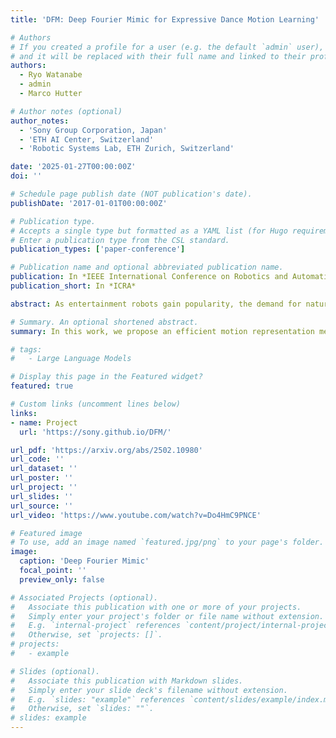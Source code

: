 ```yaml
---
title: 'DFM: Deep Fourier Mimic for Expressive Dance Motion Learning'

# Authors
# If you created a profile for a user (e.g. the default `admin` user), write the username (folder name) here
# and it will be replaced with their full name and linked to their profile.
authors:
  - Ryo Watanabe
  - admin
  - Marco Hutter

# Author notes (optional)
author_notes:
  - 'Sony Group Corporation, Japan'
  - 'ETH AI Center, Switzerland'
  - 'Robotic Systems Lab, ETH Zurich, Switzerland'

date: '2025-01-27T00:00:00Z'
doi: ''

# Schedule page publish date (NOT publication's date).
publishDate: '2017-01-01T00:00:00Z'

# Publication type.
# Accepts a single type but formatted as a YAML list (for Hugo requirements).
# Enter a publication type from the CSL standard.
publication_types: ['paper-conference']

# Publication name and optional abbreviated publication name.
publication: In *IEEE International Conference on Robotics and Automation*
publication_short: In *ICRA*

abstract: As entertainment robots gain popularity, the demand for natural and expressive motion, particularly in dancing, continues to rise. Traditionally, dancing motions have been manually designed by artists, a process that is both labor-intensive and restricted to simple motion playback, lacking the flexibility to incorporate additional tasks such as locomotion or gaze control during dancing. To overcome these challenges, we introduce Deep Fourier Mimic (DFM), a novel method that combines advanced motion representation with Reinforcement Learning (RL) to enable smooth transitions between motions while concurrently managing auxiliary tasks during dance sequences. While previous frequency domain based motion representations have successfully encoded dance motions into latent parameters, they often impose overly rigid periodic assumptions at the local level, resulting in reduced tracking accuracy and motion expressiveness, which is a critical aspect for entertainment robots. By relaxing these locally periodic constraints, our approach not only enhances tracking precision but also facilitates smooth transitions between different motions. Furthermore, the learned RL policy that supports simultaneous base activities, such as locomotion and gaze control, allows entertainment robots to engage more dynamically and interactively with users rather than merely replaying static, pre-designed dance routines.

# Summary. An optional shortened abstract.
summary: In this work, we propose an efficient motion representation method with frequency-domain parameterizations that enable expressive policy learning.

# tags:
#   - Large Language Models

# Display this page in the Featured widget?
featured: true

# Custom links (uncomment lines below)
links:
- name: Project
  url: 'https://sony.github.io/DFM/'

url_pdf: 'https://arxiv.org/abs/2502.10980'
url_code: ''
url_dataset: ''
url_poster: ''
url_project: ''
url_slides: ''
url_source: ''
url_video: 'https://www.youtube.com/watch?v=Do4HmC9PNCE'

# Featured image
# To use, add an image named `featured.jpg/png` to your page's folder.
image:
  caption: 'Deep Fourier Mimic'
  focal_point: ''
  preview_only: false

# Associated Projects (optional).
#   Associate this publication with one or more of your projects.
#   Simply enter your project's folder or file name without extension.
#   E.g. `internal-project` references `content/project/internal-project/index.md`.
#   Otherwise, set `projects: []`.
# projects:
#   - example

# Slides (optional).
#   Associate this publication with Markdown slides.
#   Simply enter your slide deck's filename without extension.
#   E.g. `slides: "example"` references `content/slides/example/index.md`.
#   Otherwise, set `slides: ""`.
# slides: example
---
```


<!-- {{% callout note %}}
Click the _Cite_ button above to demo the feature to enable visitors to import publication metadata into their reference management software.
{{% /callout %}}

{{% callout note %}}
Create your slides in Markdown - click the _Slides_ button to check out the example.
{{% /callout %}}

Add the publication's **full text** or **supplementary notes** here. You can use rich formatting such as including [code, math, and images](https://docs.hugoblox.com/content/writing-markdown-latex/). -->
